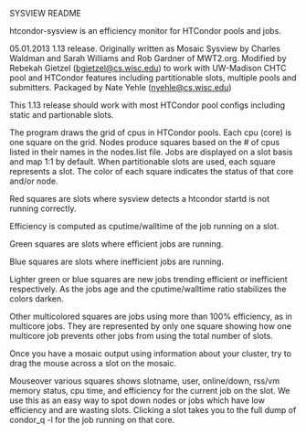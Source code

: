 SYSVIEW README

htcondor-sysview is an efficiency monitor for HTCondor pools and jobs.

05.01.2013 1.13 release.
Originally written as Mosaic Sysview by Charles Waldman and Sarah Williams and Rob Gardner of MWT2.org. Modified by Rebekah Gietzel (bgietzel@cs.wisc.edu) to work with UW-Madison CHTC pool and HTCondor features including partitionable slots, multiple pools and submitters.  Packaged by Nate Yehle (nyehle@cs.wisc.edu)

This 1.13 release should work with most HTCondor pool configs including static and partionable slots.

The program draws the grid of cpus in HTCondor pools.  Each cpu (core) is one square on the grid.  Nodes produce squares based on the # of cpus listed in their names in the nodes.list file.  Jobs are displayed on a slot basis and map 1:1 by default.  When partitionable slots are used, each square represents a slot.  The color of each square indicates the status of that core and/or node.

Red squares are slots where sysview detects a htcondor startd is not running correctly.

Efficiency is computed as cputime/walltime of the job running on a slot.

Green squares are slots where efficient jobs are running.

Blue squares are slots where inefficient jobs are running.

Lighter green or blue squares are new jobs trending efficient or inefficient respectively.  As the jobs age and the cputime/walltime ratio stabilizes the colors darken.

Other multicolored squares are jobs using more than 100% efficiency, as in multicore jobs.  They are represented by only one square showing how one multicore job prevents other jobs from using the total number of slots.

Once you have a mosaic output using information about your cluster, try to drag the mouse across a slot on the mosaic.

Mouseover various squares shows slotname, user, online/down, rss/vm memory status, cpu time, and efficiency for the current job on the slot.  We use this as an easy way to spot down nodes or jobs which have low efficiency and are wasting slots.  Clicking a slot takes you to the full dump of condor_q -l for the job running on that core. 

